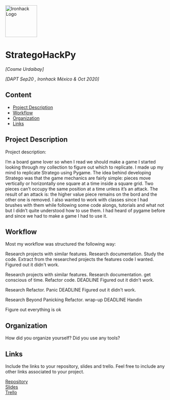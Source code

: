<img src="https://bit.ly/2VnXWr2" alt="Ironhack Logo" width="100"/>

# StrategoHackPy
*[Cosme Urdaibay]*

*[DAPT Sep20 , Ironhack México & Oct 2020]*

## Content
- [Project Description](#project-description)
- [Workflow](#workflow)
- [Organization](#organization)
- [Links](#links)

<a name="project-description"></a>

## Project Description
Project description:

I’m a board game lover so when I read we should make a game I started looking through my collection to figure out which to replicate. I made up my mind to replicate Stratego using Pygame.
The idea behind developing Stratego was that the game mechanics are fairly simple: pieces move vertically or horizontally one square at a time inside a square grid. Two pieces can’t occupy the same position at a time unless it’s an attack. The result of an attack is: the higher value piece remains on the bord and the other one is removed.
I also wanted to work with classes since I had brushes with them while following some code alongs, tutorials and what not but I didn’t quite understood how to use them. I had heard of pygame before and since we had to make a game I had to use it.

<a name="workflow"></a>

## Workflow
Most my workflow was structured the following way:

Research projects with similar features.
Research documentation.
Study the code.
Extract from the researched projects the features code I wanted.
Figured out it didn't work.

Research projects with similar features.
Research documentation.
get conscious of time.
Refactor code.                                                       DEADLINE
Figured out it didn't work.

Research
Refactor.
Panic                                            DEADLINE
Figured out it didn't work.

Research
Beyond Panicking
Refactor.
wrap-up                      DEADLINE
Handin

Figure out everything is ok


<a name="organization"></a>

## Organization
How did you organize yourself? Did you use any tools?



<a name="links"></a>

## Links
Include the links to your repository, slides and trello. Feel free to include any other links associated to your project.

[Repository](https://github.com/)  
[Slides](https://slides.com/)  
[Trello](https://trello.com/en)  
